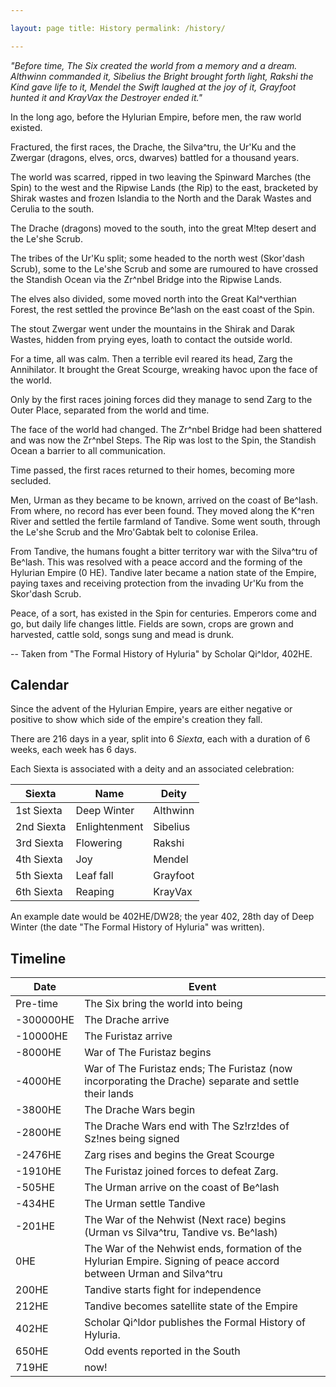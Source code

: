 ```yaml
---

layout: page title: History permalink: /history/

---
```


<em>
"Before time, The Six created the world from a memory and a dream. Althwinn commanded 
it, Sibelius the Bright brought forth light, Rakshi the Kind gave life to it, 
Mendel the Swift laughed at the joy of it, Grayfoot hunted it and KrayVax the 
Destroyer ended it."
</em>

In the long ago, before the Hylurian Empire, before men, the raw world existed.

Fractured, the first races, the Drache, the Silva^tru, the Ur'Ku and the Zwergar
(dragons, elves, orcs, dwarves) battled for a thousand years.

The world was scarred, ripped in two leaving the Spinward Marches (the Spin) to
the west and the Ripwise Lands (the Rip) to the east, bracketed by Shirak wastes
and frozen Islandia to the North and the Darak Wastes and Cerulia to the south.

The Drache (dragons) moved to the south, into the great M!tep desert and the
Le'she Scrub.

The tribes of the Ur'Ku split; some headed to the north west (Skor'dash Scrub),
some to the Le'she Scrub and some are rumoured to have crossed the Standish
Ocean via the Zr^nbel Bridge into the Ripwise Lands.

The elves also divided, some moved north into the Great Kal^verthian Forest, the
rest settled the province Be^lash on the east coast of the Spin.

The stout Zwergar went under the mountains in the Shirak and Darak Wastes,
hidden from prying eyes, loath to contact the outside world.

For a time, all was calm. Then a terrible evil reared its head, Zarg the
Annihilator. It brought the Great Scourge, wreaking havoc upon the face of the
world.

Only by the first races joining forces did they manage to send Zarg to the Outer
Place, separated from the world and time.

The face of the world had changed. The Zr^nbel Bridge had been shattered and was
now the Zr^nbel Steps. The Rip was lost to the Spin, the Standish Ocean a
barrier to all communication.

Time passed, the first races returned to their homes, becoming more secluded.

Men, Urman as they became to be known, arrived on the coast of Be^lash. From
where, no record has ever been found. They moved along the K^ren River and
settled the fertile farmland of Tandive. Some went south, through the Le'she
Scrub and the Mro'Gabtak belt to colonise Erilea.

From Tandive, the humans fought a bitter territory war with the Silva^tru of
Be^lash. This was resolved with a peace accord and the forming of the Hylurian
Empire (0 HE). Tandive later became a nation state of the Empire, paying taxes
and receiving protection from the invading Ur'Ku from the Skor'dash Scrub.

Peace, of a sort, has existed in the Spin for centuries. Emperors come and go,
but daily life changes little. Fields are sown, crops are grown and harvested,
cattle sold, songs sung and mead is drunk.

\-- Taken from "The Formal History of Hyluria" by Scholar Qi^ldor, 402HE.

## Calendar

Since the advent of the Hylurian Empire, years are either negative or positive
to show which side of the empire's creation they fall.

There are 216 days in a year, split into 6 <em>Siexta</em>, each with a duration
of 6 weeks, each week has 6 days.

Each Siexta is associated with a deity and an associated celebration:

| Siexta     | Name          | Deity    |
| ---------- | ------------- | -------- |
| 1st Siexta | Deep Winter   | Althwinn |
| 2nd Siexta | Enlightenment | Sibelius |
| 3rd Siexta | Flowering     | Rakshi   |
| 4th Siexta | Joy           | Mendel   |
| 5th Siexta | Leaf fall     | Grayfoot |
| 6th Siexta | Reaping       | KrayVax  |

An example date would be 402HE/DW28; the year 402, 28th day of Deep Winter (the
date "The Formal History of Hyluria" was written).

## Timeline

| Date      | Event                                                                                                              |
| --------- | ------------------------------------------------------------------------------------------------------------------ |
| Pre-time  | The Six bring the world into being                                                                                 |
| -300000HE | The Drache arrive                                                                                                  |
| -10000HE  | The Furistaz arrive                                                                                                |
| -8000HE   | War of The Furistaz begins                                                                                         |
| -4000HE   | War of The Furistaz ends; The Furistaz (now incorporating the Drache) separate and settle their lands              |
| -3800HE   | The Drache Wars begin                                                                                              |
| -2800HE   | The Drache Wars end with The Sz!rz!des of Sz!nes being signed                                                      |
| -2476HE   | Zarg rises and begins the Great Scourge                                                                            |
| -1910HE   | The Furistaz joined forces to defeat Zarg.                                                                         |
| -505HE    | The Urman arrive on the coast of Be^lash                                                                           |
| -434HE    | The Urman settle Tandive                                                                                           |
| -201HE    | The War of the Nehwist (Next race) begins (Urman vs Silva^tru, Tandive vs. Be^lash)                                |
| 0HE       | The War of the Nehwist ends, formation of the Hylurian Empire. Signing of peace accord between Urman and Silva^tru |
| 200HE     | Tandive starts fight for independence                                                                              |
| 212HE     | Tandive becomes satellite state of the Empire                                                                      |
| 402HE     | Scholar Qi^ldor publishes the Formal History of Hyluria.                                                           |
| 650HE     | Odd events reported in the South                                                                                   |
| 719HE     | now!                                                                                                               |
